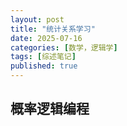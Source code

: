 ```yaml
---
layout: post
title: "统计关系学习"
date: 2025-07-16
categories: [数学，逻辑学]
tags: [综述笔记]
published: true
---
```


## 概率逻辑编程

